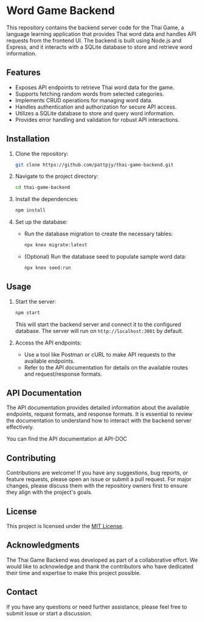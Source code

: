 # Word Game Backend

This repository contains the backend server code for the Thai Game, a language learning application that provides Thai word data and handles API requests from the frontend UI. The backend is built using Node.js and Express, and it interacts with a SQLite database to store and retrieve word information.

## Features

- Exposes API endpoints to retrieve Thai word data for the game.
- Supports fetching random words from selected categories.
- Implements CRUD operations for managing word data.
- Handles authentication and authorization for secure API access.
- Utilizes a SQLite database to store and query word information.
- Provides error handling and validation for robust API interactions.

## Installation

1. Clone the repository:

   ```bash
   git clone https://github.com/pattpjy/thai-game-backend.git
   ```

2. Navigate to the project directory:

   ```bash
   cd thai-game-backend
   ```

3. Install the dependencies:

   ```bash
   npm install
   ```

4. Set up the database:

   - Run the database migration to create the necessary tables:

     ```bash
     npx knex migrate:latest
     ```

   - (Optional) Run the database seed to populate sample word data:

     ```bash
     npx knex seed:run
     ```

## Usage

1. Start the server:

   ```bash
   npm start
   ```

   This will start the backend server and connect it to the configured database. The server will run on `http://localhost:3001` by default.

2. Access the API endpoints:

   - Use a tool like Postman or cURL to make API requests to the available endpoints.
   - Refer to the API documentation for details on the available routes and request/response formats.

## API Documentation

The API documentation provides detailed information about the available endpoints, request formats, and response formats. It is essential to review the documentation to understand how to interact with the backend server effectively.

You can find the API documentation at API-DOC

## Contributing

Contributions are welcome! If you have any suggestions, bug reports, or feature requests, please open an issue or submit a pull request. For major changes, please discuss them with the repository owners first to ensure they align with the project's goals.

## License

This project is licensed under the [MIT License](LICENSE).

## Acknowledgments

The Thai Game Backend was developed as part of a collaborative effort. We would like to acknowledge and thank the contributors who have dedicated their time and expertise to make this project possible.

## Contact

If you have any questions or need further assistance, please feel free to submit issue or start a discussion. 

